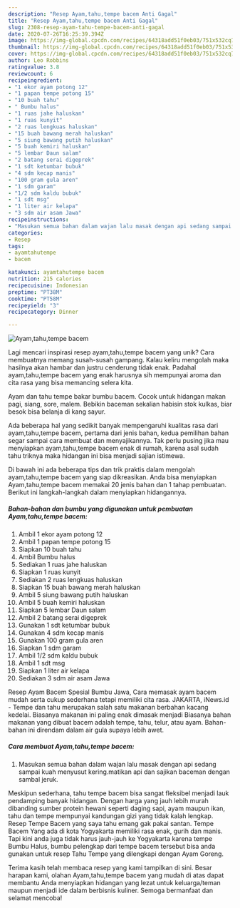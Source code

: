 ```yaml
---
description: "Resep Ayam,tahu,tempe bacem Anti Gagal"
title: "Resep Ayam,tahu,tempe bacem Anti Gagal"
slug: 2308-resep-ayam-tahu-tempe-bacem-anti-gagal
date: 2020-07-26T16:25:39.394Z
image: https://img-global.cpcdn.com/recipes/64318add51f0eb03/751x532cq70/ayamtahutempe-bacem-foto-resep-utama.jpg
thumbnail: https://img-global.cpcdn.com/recipes/64318add51f0eb03/751x532cq70/ayamtahutempe-bacem-foto-resep-utama.jpg
cover: https://img-global.cpcdn.com/recipes/64318add51f0eb03/751x532cq70/ayamtahutempe-bacem-foto-resep-utama.jpg
author: Leo Robbins
ratingvalue: 3.8
reviewcount: 6
recipeingredient:
- "1 ekor ayam potong 12"
- "1 papan tempe potong 15"
- "10 buah tahu"
- " Bumbu halus"
- "1 ruas jahe haluskan"
- "1 ruas kunyit"
- "2 ruas lengkuas haluskan"
- "15 buah bawang merah haluskan"
- "5 siung bawang putih haluskan"
- "5 buah kemiri haluskan"
- "5 lembar Daun salam"
- "2 batang serai digeprek"
- "1 sdt ketumbar bubuk"
- "4 sdm kecap manis"
- "100 gram gula aren"
- "1 sdm garam"
- "1/2 sdm kaldu bubuk"
- "1 sdt msg"
- "1 liter air kelapa"
- "3 sdm air asam Jawa"
recipeinstructions:
- "Masukan semua bahan dalam wajan lalu masak dengan api sedang sampai kuah menyusut kering.matikan api dan sajikan baceman dengan sambal jeruk."
categories:
- Resep
tags:
- ayamtahutempe
- bacem

katakunci: ayamtahutempe bacem 
nutrition: 215 calories
recipecuisine: Indonesian
preptime: "PT38M"
cooktime: "PT58M"
recipeyield: "3"
recipecategory: Dinner

---
```



![Ayam,tahu,tempe bacem](https://img-global.cpcdn.com/recipes/64318add51f0eb03/751x532cq70/ayamtahutempe-bacem-foto-resep-utama.jpg)

Lagi mencari inspirasi resep ayam,tahu,tempe bacem yang unik? Cara membuatnya memang susah-susah gampang. Kalau keliru mengolah maka hasilnya akan hambar dan justru cenderung tidak enak. Padahal ayam,tahu,tempe bacem yang enak harusnya sih mempunyai aroma dan cita rasa yang bisa memancing selera kita.

Ayam dan tahu tempe bakar bumbu bacem. Cocok untuk hidangan makan pagi, siang, sore, malem. Bebikin baceman sekalian habisin stok kulkas, biar besok bisa belanja di kang sayur.

Ada beberapa hal yang sedikit banyak mempengaruhi kualitas rasa dari ayam,tahu,tempe bacem, pertama dari jenis bahan, kedua pemilihan bahan segar sampai cara membuat dan menyajikannya. Tak perlu pusing jika mau menyiapkan ayam,tahu,tempe bacem enak di rumah, karena asal sudah tahu triknya maka hidangan ini bisa menjadi sajian istimewa.


Di bawah ini ada beberapa tips dan trik praktis dalam mengolah ayam,tahu,tempe bacem yang siap dikreasikan. Anda bisa menyiapkan Ayam,tahu,tempe bacem memakai 20 jenis bahan dan 1 tahap pembuatan. Berikut ini langkah-langkah dalam menyiapkan hidangannya.

<!--inarticleads1-->

##### Bahan-bahan dan bumbu yang digunakan untuk pembuatan Ayam,tahu,tempe bacem:

1. Ambil 1 ekor ayam potong 12
1. Ambil 1 papan tempe potong 15
1. Siapkan 10 buah tahu
1. Ambil  Bumbu halus
1. Sediakan 1 ruas jahe haluskan
1. Siapkan 1 ruas kunyit
1. Sediakan 2 ruas lengkuas haluskan
1. Siapkan 15 buah bawang merah haluskan
1. Ambil 5 siung bawang putih haluskan
1. Ambil 5 buah kemiri haluskan
1. Siapkan 5 lembar Daun salam
1. Ambil 2 batang serai digeprek
1. Gunakan 1 sdt ketumbar bubuk
1. Gunakan 4 sdm kecap manis
1. Gunakan 100 gram gula aren
1. Siapkan 1 sdm garam
1. Ambil 1/2 sdm kaldu bubuk
1. Ambil 1 sdt msg
1. Siapkan 1 liter air kelapa
1. Sediakan 3 sdm air asam Jawa


Resep Ayam Bacem Spesial Bumbu Jawa, Cara memasak ayam bacem mudah serta cukup sederhana tetapi memiliki cita rasa. JAKARTA, iNews.id - Tempe dan tahu merupakan salah satu makanan berbahan kacang kedelai. Biasanya makanan ini paling enak dimasak menjadi Biasanya bahan makanan yang dibuat bacem adalah tempe, tahu, telur, atau ayam. Bahan-bahan ini direndam dalam air gula supaya lebih awet. 

<!--inarticleads2-->

##### Cara membuat Ayam,tahu,tempe bacem:

1. Masukan semua bahan dalam wajan lalu masak dengan api sedang sampai kuah menyusut kering.matikan api dan sajikan baceman dengan sambal jeruk.


Meskipun sederhana, tahu tempe bacem bisa sangat fleksibel menjadi lauk pendamping banyak hidangan. Dengan harga yang jauh lebih murah dibanding sumber protein hewani seperti daging sapi, ayam maupun ikan, tahu dan tempe mempunyai kandungan gizi yang tidak kalah lengkap. Resep Tempe Bacem yang saya tahu emang gak pakai santan. Tempe Bacem Yang ada di kota Yogyakarta memiliki rasa enak, gurih dan manis. Tapi kini anda juga tidak harus jauh-jauh ke Yogyakarta karena tempe Bumbu Halus, bumbu pelengkap dari tempe bacem tersebut bisa anda gunakan untuk resep Tahu Tempe yang dilengkapi dengan Ayam Goreng. 

Terima kasih telah membaca resep yang kami tampilkan di sini. Besar harapan kami, olahan Ayam,tahu,tempe bacem yang mudah di atas dapat membantu Anda menyiapkan hidangan yang lezat untuk keluarga/teman maupun menjadi ide dalam berbisnis kuliner. Semoga bermanfaat dan selamat mencoba!
